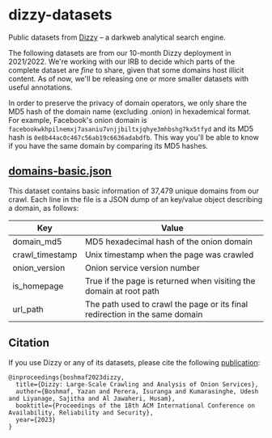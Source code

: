 # dizzy-datasets

Public datasets from [Dizzy](https://dizzy-dev.cibr.qcri.org) – a darkweb analytical search engine.

The following datasets are from our 10-month Dizzy deployment in 2021/2022. We're working with our IRB to decide which parts of the complete dataset are _fine_ to share, given that some domains host illicit content. As of now, we'll be releasing one or more smaller datasets with useful annotations.

In order to preserve the privacy of domain operators, we only share the MD5 hash of the domain name (excluding .onion) in hexademical format. For example, Facebook's onion domain is `facebookwkhpilnemxj7asaniu7vnjjbiltxjqhye3mhbshg7kx5tfyd` and its MD5 hash is `0e8b44ac0c467c56ab19c6636adabdfb`. This way you'll be able to know if you have the same domain by comparing its MD5 hashes.

## [domains-basic.json](https://raw.githubusercontent.com/cibr-qcri/dizzy-datasets/main/domains-basic.json)

This dataset contains basic information of 37,479 unique domains from our crawl. Each line in the file is a JSON dump of an key/value object describing a domain, as follows:

| Key             | Value                                                                       |
|-----------------|-----------------------------------------------------------------------------|
| domain_md5      | MD5 hexadecimal hash of the onion domain                                    |
| crawl_timestamp | Unix timestamp when the page was crawled                                    |
| onion_version   | Onion service version number                                                |
| is_homepage     | True if the page is returned when visiting the domain at root path          |
| url_path        | The path used to crawl the page or its final redirection in the same domain |

## Citation

If you use Dizzy or any of its datasets, please cite the following [publication](https://arxiv.org/abs/2209.07202):
```
@inproceedings{boshmaf2023dizzy,
  title={Dizzy: Large-Scale Crawling and Analysis of Onion Services},
  author={Boshmaf, Yazan and Perera, Isuranga and Kumarasinghe, Udesh and Liyanage, Sajitha and Al Jawaheri, Husam},
  booktitle={Proceedings of the 18th ACM International Conference on Availability, Reliability and Security},
  year={2023}
}
```
